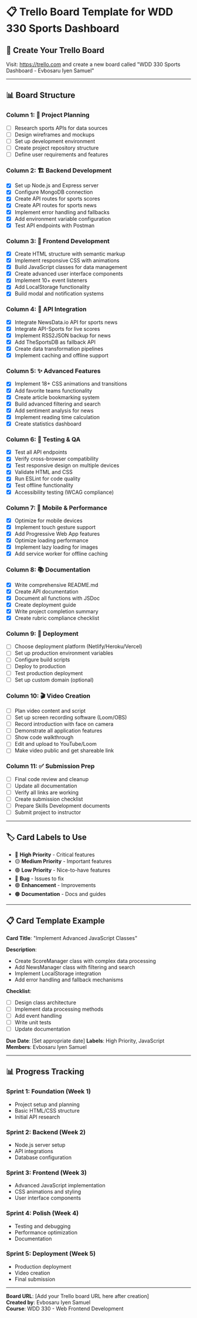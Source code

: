 # 📋 Trello Board Template for WDD 330 Sports Dashboard

## 🔗 **Create Your Trello Board**
Visit: https://trello.com and create a new board called "WDD 330 Sports Dashboard - Evbosaru Iyen Samuel"

---

## 📊 **Board Structure**

### **Column 1: 📝 Project Planning**
- [ ] Research sports APIs for data sources
- [ ] Design wireframes and mockups
- [ ] Set up development environment
- [ ] Create project repository structure
- [ ] Define user requirements and features

### **Column 2: 🏗️ Backend Development**
- [x] Set up Node.js and Express server
- [x] Configure MongoDB connection
- [x] Create API routes for sports scores
- [x] Create API routes for sports news
- [x] Implement error handling and fallbacks
- [x] Add environment variable configuration
- [x] Test API endpoints with Postman

### **Column 3: 🎨 Frontend Development**
- [x] Create HTML structure with semantic markup
- [x] Implement responsive CSS with animations
- [x] Build JavaScript classes for data management
- [x] Create advanced user interface components
- [x] Implement 10+ event listeners
- [x] Add LocalStorage functionality
- [x] Build modal and notification systems

### **Column 4: 🔄 API Integration**
- [x] Integrate NewsData.io API for sports news
- [x] Integrate API-Sports for live scores
- [x] Implement RSS2JSON backup for news
- [x] Add TheSportsDB as fallback API
- [x] Create data transformation pipelines
- [x] Implement caching and offline support

### **Column 5: ✨ Advanced Features**
- [x] Implement 18+ CSS animations and transitions
- [x] Add favorite teams functionality
- [x] Create article bookmarking system
- [x] Build advanced filtering and search
- [x] Add sentiment analysis for news
- [x] Implement reading time calculation
- [x] Create statistics dashboard

### **Column 6: 🧪 Testing & QA**
- [x] Test all API endpoints
- [x] Verify cross-browser compatibility
- [x] Test responsive design on multiple devices
- [x] Validate HTML and CSS
- [x] Run ESLint for code quality
- [x] Test offline functionality
- [x] Accessibility testing (WCAG compliance)

### **Column 7: 📱 Mobile & Performance**
- [x] Optimize for mobile devices
- [x] Implement touch gesture support
- [x] Add Progressive Web App features
- [x] Optimize loading performance
- [x] Implement lazy loading for images
- [x] Add service worker for offline caching

### **Column 8: 📚 Documentation**
- [x] Write comprehensive README.md
- [x] Create API documentation
- [x] Document all functions with JSDoc
- [x] Create deployment guide
- [x] Write project completion summary
- [x] Create rubric compliance checklist

### **Column 9: 🚀 Deployment**
- [ ] Choose deployment platform (Netlify/Heroku/Vercel)
- [ ] Set up production environment variables
- [ ] Configure build scripts
- [ ] Deploy to production
- [ ] Test production deployment
- [ ] Set up custom domain (optional)

### **Column 10: 🎬 Video Creation**
- [ ] Plan video content and script
- [ ] Set up screen recording software (Loom/OBS)
- [ ] Record introduction with face on camera
- [ ] Demonstrate all application features
- [ ] Show code walkthrough
- [ ] Edit and upload to YouTube/Loom
- [ ] Make video public and get shareable link

### **Column 11: ✅ Submission Prep**
- [ ] Final code review and cleanup
- [ ] Update all documentation
- [ ] Verify all links are working
- [ ] Create submission checklist
- [ ] Prepare Skills Development documents
- [ ] Submit project to instructor

---

## 🏷️ **Card Labels to Use**
- 🔴 **High Priority** - Critical features
- 🟡 **Medium Priority** - Important features  
- 🟢 **Low Priority** - Nice-to-have features
- 🔵 **Bug** - Issues to fix
- 🟣 **Enhancement** - Improvements
- 🟠 **Documentation** - Docs and guides

---

## 📋 **Card Template Example**

**Card Title**: "Implement Advanced JavaScript Classes"

**Description**:
- Create ScoreManager class with complex data processing
- Add NewsManager class with filtering and search
- Implement LocalStorage integration
- Add error handling and fallback mechanisms

**Checklist**:
- [ ] Design class architecture
- [ ] Implement data processing methods
- [ ] Add event handling
- [ ] Write unit tests
- [ ] Update documentation

**Due Date**: [Set appropriate date]
**Labels**: High Priority, JavaScript
**Members**: Evbosaru Iyen Samuel

---

## 📊 **Progress Tracking**

### **Sprint 1: Foundation** (Week 1)
- Project setup and planning
- Basic HTML/CSS structure
- Initial API research

### **Sprint 2: Backend** (Week 2)  
- Node.js server setup
- API integrations
- Database configuration

### **Sprint 3: Frontend** (Week 3)
- Advanced JavaScript implementation
- CSS animations and styling
- User interface components

### **Sprint 4: Polish** (Week 4)
- Testing and debugging
- Performance optimization
- Documentation

### **Sprint 5: Deployment** (Week 5)
- Production deployment
- Video creation
- Final submission

---

**Board URL**: [Add your Trello board URL here after creation]  
**Created by**: Evbosaru Iyen Samuel  
**Course**: WDD 330 - Web Frontend Development